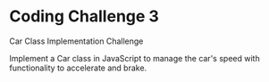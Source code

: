 # Coding Challenge 3
 Car Class Implementation Challenge
 
 Implement a Car class in JavaScript to manage the car's speed with functionality to accelerate and brake.
